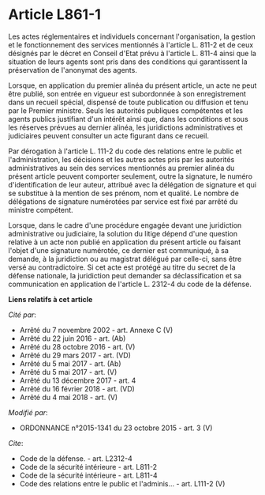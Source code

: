 # Article L861-1

Les actes réglementaires et individuels concernant l'organisation, la gestion et le fonctionnement des services mentionnés à
l'article L. 811-2 et de ceux désignés par le décret en Conseil d'Etat prévu à l'article L. 811-4 ainsi que la situation de
leurs agents sont pris dans des conditions qui garantissent la préservation de l'anonymat des agents. 

Lorsque, en application du premier alinéa du présent article, un acte ne peut être publié, son entrée en vigueur est
subordonnée à son enregistrement dans un recueil spécial, dispensé de toute publication ou diffusion et tenu par le Premier
ministre. Seuls les autorités publiques compétentes et les agents publics justifiant d'un intérêt ainsi que, dans les
conditions et sous les réserves prévues au dernier alinéa, les juridictions administratives et judiciaires peuvent consulter
un acte figurant dans ce recueil. 

Par dérogation à l'article L. 111-2 du code des relations entre le public et l'administration, les décisions et les autres
actes pris par les autorités administratives au sein des services mentionnés au premier alinéa du présent article peuvent
comporter seulement, outre la signature, le numéro d'identification de leur auteur, attribué avec la délégation de signature
et qui se substitue à la mention de ses prénom, nom et qualité. Le nombre de délégations de signature numérotées par service
est fixé par arrêté du ministre compétent. 

Lorsque, dans le cadre d'une procédure engagée devant une juridiction administrative ou judiciaire, la solution du litige
dépend d'une question relative à un acte non publié en application du présent article ou faisant l'objet d'une signature
numérotée, ce dernier est communiqué, à sa demande, à la juridiction ou au magistrat délégué par celle-ci, sans être versé au
contradictoire. Si cet acte est protégé au titre du secret de la défense nationale, la juridiction peut demander sa
déclassification et sa communication en application de l'article L. 2312-4 du code de la défense.

**Liens relatifs à cet article**

_Cité par_:

  - Arrêté du 7 novembre 2002 - art. Annexe C (V)
  - Arrêté du 22 juin 2016 - art. (Ab)
  - Arrêté du 28 octobre 2016 - art. (V)
  - Arrêté du 29 mars 2017 - art. (VD)
  - Arrêté du 5 mai 2017 - art. (Ab)
  - Arrêté du 5 mai 2017 - art. (V)
  - Arrêté du 13 décembre 2017 - art. 4
  - Arrêté du 16 février 2018 - art. (VD)
  - Arrêté du 4 mai 2018 - art. (V)

_Modifié par_:

  - ORDONNANCE n°2015-1341 du 23 octobre 2015 - art. 3 (V)

_Cite_:

  - Code de la défense. - art. L2312-4
  - Code de la sécurité intérieure - art. L811-2
  - Code de la sécurité intérieure - art. L811-4
  - Code des relations entre le public et l'adminis... - art. L111-2 (V)
